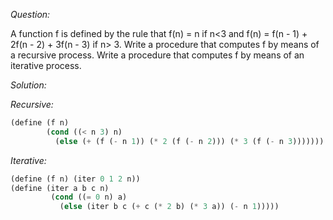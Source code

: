 *Question:*

A function f is defined by the rule that f(n) = n if n&lt;3 and f(n) = f(n - 1) + 2f(n - 2) + 3f(n - 3) if n&gt; 3.
Write a procedure that computes f by means of a recursive process. Write a procedure that computes f by means of an iterative process. 

*Solution:*

*Recursive:*

```scheme
(define (f n)
        (cond ((< n 3) n)
	      (else (+ (f (- n 1)) (* 2 (f (- n 2))) (* 3 (f (- n 3)))))))
```
			  
*Iterative:*

```scheme
(define (f n) (iter 0 1 2 n))
(define (iter a b c n)
         (cond ((= 0 n) a)
	       (else (iter b c (+ c (* 2 b) (* 3 a)) (- n 1)))))
```
